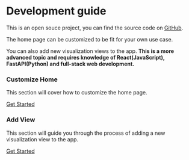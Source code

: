 # Development guide
This is an open souce project, you can find the source code on [GitHub](https://github.com/TheDongLab/VizIt).

The home page can be customized to be fit for your own use case. 

You can also add new visualization views to the app. **This is a more advanced topic and requires knowledge of React(JavaScript), FastAPI(Python) and full-stack web development.**

### Customize Home
This section will cover how to customize the home page.

 <a href="customize_home" title="Start to learn" class="sm-button">Get Started</a>


### Add View
This section will guide you through the process of adding a new visualization view to the app.

 <a href="add_view" title="Start to learn" class="sm-button">Get Started</a>


